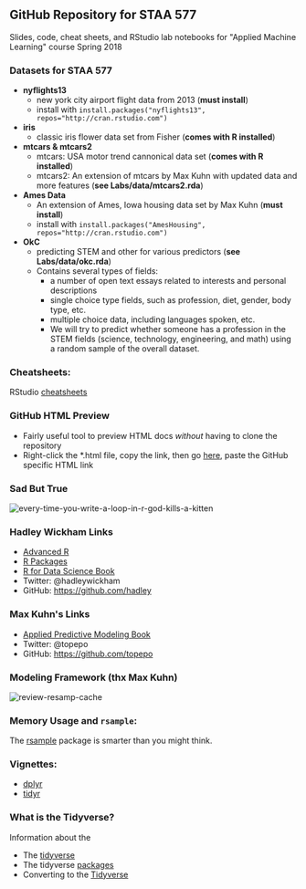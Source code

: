 GitHub Repository for STAA 577
-----------
Slides, code, cheat sheets, and RStudio lab notebooks for 
"Applied Machine Learning" course Spring 2018


### Datasets for STAA 577

* **nyflights13**
  + new york city airport flight data from 2013 (**must install**)
  + install with `install.packages("nyflights13", repos="http://cran.rstudio.com")`
* **iris**
  + classic iris flower data set from Fisher (**comes with R installed**)
* **mtcars & mtcars2**
  + mtcars: USA motor trend cannonical data set (**comes with R installed**)
  + mtcars2: An extension of mtcars by Max Kuhn with updated data and more features (**see Labs/data/mtcars2.rda**)
* **Ames Data**
  + An extension of Ames, Iowa housing data set by Max Kuhn (**must install**)
  + install with `install.packages("AmesHousing", repos="http://cran.rstudio.com")`
* **OkC**
  + predicting STEM and other for various predictors (**see Labs/data/okc.rda**)
  + Contains several types of fields:
    - a number of open text essays related to interests and personal descriptions
    - single choice type fields, such as profession, diet, gender, body type, etc.
    - multiple choice data, including languages spoken, etc.
    - We will try to predict whether someone has a profession in the 
    STEM fields (science, technology, engineering, and math) using a 
    random sample of the overall dataset.

### Cheatsheets:
RStudio [cheatsheets](https://www.rstudio.com/resources/cheatsheets/)


### GitHub HTML Preview
* Fairly useful tool to preview HTML docs *without* having to clone the repository
* Right-click the \*.html file, copy the link, then go [here](https://htmlpreview.github.io/), paste the GitHub specific HTML link

### Sad But True
![every-time-you-write-a-loop-in-r-god-kills-a-kitten](https://user-images.githubusercontent.com/25203086/39396951-8a8d2052-4ab4-11e8-8fe9-38aa67591ef1.jpg)

### Hadley Wickham Links
* [Advanced R](http://adv-r.had.co.nz)
* [R Packages](r-pkgs.had.co.nz/)
* [R for Data Science Book](http://r4ds.had.co.nz/)
* Twitter: @hadleywickham
* GitHub: https://github.com/hadley


### Max Kuhn's Links
* [Applied Predictive Modeling Book](http://appliedpredictivemodeling.com)
* Twitter: @topepo
* GitHub: https://github.com/topepo


### Modeling Framework (thx Max Kuhn)
![review-resamp-cache](https://user-images.githubusercontent.com/25203086/38456246-cbb2f6f4-3a3f-11e8-8b2e-135b62a07cc0.png)


### Memory Usage and `rsample`:
The [rsample](https://topepo.github.io/rsample/) package is smarter than you might think.


### Vignettes:
  * [dplyr](https://cran.r-project.org/web/packages/dplyr/vignettes/dplyr.html)
  * [tidyr](http://cran.r-project.org/web/packages/tidyr/vignettes/tidy-data.html)


### What is the Tidyverse?
Information about the
  * The [tidyverse](https://www.tidyverse.org/)
  * The tidyverse [packages](https://www.tidyverse.org/packages/)
  * Converting to the [Tidyverse](http://www.significantdigits.org/2017/10/switching-from-base-r-to-tidyverse/)


